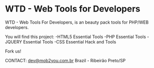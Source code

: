 WTD - Web Tools for Developers
========

WTD - Web Tools For Developers, is an beauty pack tools for PHP/WEB developers.

You will find this project:
 -HTML5 Essential Tools
 -PHP Essential Tools
 -JQUERY Essential Tools
 -CSS Essential Hack and Tools

Fork us!

CONTACT:
dev@mob2you.com.br
Brazil - Ribeirão Preto/SP
